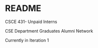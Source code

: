 # README

CSCE 431- Unpaid Interns

CSE Department Graduates Alumni Network

Currently in Iteration 1
